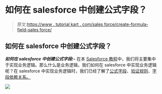 # 如何在 salesforce 中创建公式字段？

> 原文:[https://www . tutorial kart . com/sales force/create-formula-field-sales force/](https://www.tutorialkart.com/salesforce/create-formula-field-salesforce/)

## 如何在 salesforce 中创建公式字段？

***如何在 salesforce 中创建公式字段:-*** 在本 [Salesforce 教程](https://www.tutorialkart.com/salesforce-tutorials/)中，我们将主要集中于实现业务逻辑。那么什么是业务逻辑，我们如何在 salesforce 中实现业务逻辑呢？在 salesforce 中实现业务逻辑时，我们已经了解了[公式字段](https://www.tutorialkart.com/salesforce/create-formula-field-salesforce/)、[验证规则](https://www.tutorialkart.com/salesforce/validation-rules-salesforce/)、[字段依赖关系。](https://www.tutorialkart.com/salesforce/field-dependencies-in-salesforce-salesforce-tutorials/)

[![](../Images/925da31b32d6bc3827932f6c8afb11bb.png)](https://www.tutorialkart.com/)